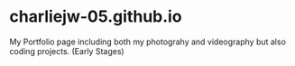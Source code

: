 # charliejw-05.github.io
My Portfolio page including both my photograhy and videography but also coding projects. (Early Stages)

